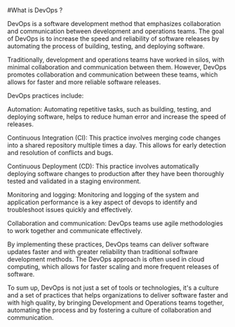 #What is  DevOps ?

DevOps is a software development method that emphasizes collaboration and communication between development and operations teams. The goal of DevOps is to increase the speed and reliability of software releases by automating the process of building, testing, and deploying software.

Traditionally, development and operations teams have worked in silos, with minimal collaboration and communication between them. However, DevOps promotes collaboration and communication between these teams, which allows for faster and more reliable software releases.

DevOps practices include:

Automation: Automating repetitive tasks, such as building, testing, and deploying software, helps to reduce human error and increase the speed of releases.

Continuous Integration (CI): This practice involves merging code changes into a shared repository multiple times a day. This allows for early detection and resolution of conflicts and bugs.

Continuous Deployment (CD): This practice involves automatically deploying software changes to production after they have been thoroughly tested and validated in a staging environment.

Monitoring and logging: Monitoring and logging of the system and application performance is a key aspect of devops to identify and troubleshoot issues quickly and effectively.

Collaboration and communication: DevOps teams use agile methodologies to work together and communicate effectively.

By implementing these practices, DevOps teams can deliver software updates faster and with greater reliability than traditional software development methods. The DevOps approach is often used in cloud computing, which allows for faster scaling and more frequent releases of software.

To sum up, DevOps is not just a set of tools or technologies, it's a culture and a set of practices that helps organizations to deliver software faster and with high quality, by bringing Development and Operations teams together, automating the process and by fostering a culture of collaboration and communication.
